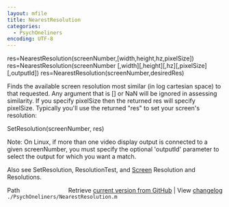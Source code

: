 ```yaml
---
layout: mfile
title: NearestResolution
categories:
  - PsychOneliners
encoding: UTF-8
---
```


res=NearestResolution(screenNumber,[width,height,hz,pixelSize])
res=NearestResolution(screenNumber [,width][,height][,hz][,pixelSize][,outputId])
res=NearestResolution(screenNumber,desiredRes)

Finds the available screen resolution most similar (in log cartesian space) to that
requested. Any argument that is [] or NaN will be ignored in assessing similarity.
If you specify pixelSize then the returned res will specify pixelSize. Typically
you'll use the returned "res" to set your screen's resolution:

SetResolution(screenNumber, res)

Note: On Linux, if more than one video display output is connected to
a given screenNumber, you must specify the optional 'outputId' parameter
to select the output for which you want a match.

Also see SetResolution, ResolutionTest, and [Screen](/docs/Screen) Resolution and Resolutions.


<div class="code_header" style="text-align:right;">
  <span style="float:left;">Path&nbsp;&nbsp;</span> <span class="counter">Retrieve <a href=
  "https://raw.github.com/Psychtoolbox-3/Psychtoolbox-3/beta/./PsychOneliners/NearestResolution.m">current version from GitHub</a> | View <a href=
  "https://github.com/Psychtoolbox-3/Psychtoolbox-3/commits/beta/./PsychOneliners/NearestResolution.m">changelog</a></span>
</div>
<div class="code">
  <code>./PsychOneliners/NearestResolution.m</code>
</div>
